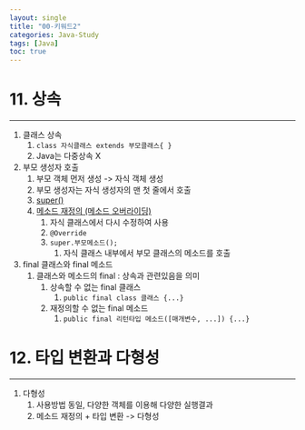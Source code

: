 ```yaml
---
layout: single
title: "00-키워드2" 
categories: Java-Study
tags: [Java]
toc: true
---
```

# 11. 상속
---
1. 클래스 상속
	1. `class 자식클래스 extends 부모클래스{ }`
	2. Java는 다중상속 X
2. 부모 생성자 호출
	1. 부모 객체 먼저 생성 -> 자식 객체 생성
	2. 부모 생성자는 자식 생성자의 맨 첫 줄에서 호출
	3. [super()](https://m1nkyu.github.io/super()/)
	4. [메소드 재정의 (메소드 오버라이딩)](https://m1nkyu.github.io/%EB%A9%94%EC%86%8C%EB%93%9C-%EC%9E%AC%EC%A0%95%EC%9D%98-(%EB%A9%94%EC%86%8C%EB%93%9C-%EC%98%A4%EB%B2%84%EB%9D%BC%EC%9D%B4%EB%94%A9)/)
		1. 자식 클래스에서 다시 수정하여 사용
		2. `@Override`
		3. `super.부모메소드();`
			1. 자식 클래스 내부에서 부모 클래스의 메소드를 호출
3. final 클래스와 final 메소드
	1. 클래스와 메소드의 final : 상속과 관련있음을 의미
		1. 상속할 수 없는 final 클래스
			1. `public final class 클래스 {...}`
		2. 재정의할 수 없는 final 메소드
			1. `public final 리턴타입 메소드([매개변수, ...]) {...}`

# 12. 타입 변환과 다형성
---
1. 다형성
	1. 사용방법 동일, 다양한 객체를 이용해 다양한 실행결과
	2. 메소드 재정의 + 타입 변환 -> 다형성